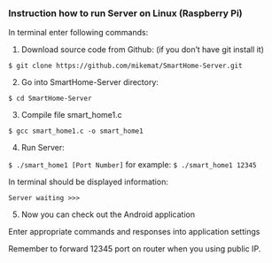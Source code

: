 ### Instruction how to run Server on Linux (Raspberry Pi)

In terminal enter following commands:

1. Download source code from Github: (if you don’t have git install it) 

 `$ git clone https://github.com/mikemat/SmartHome-Server.git`

2.  Go into SmartHome-Server directory:

 `$ cd SmartHome-Server`

3. Compile file smart_home1.c 

  `$ gcc smart_home1.c -o smart_home1`

4. Run Server:

 `$ ./smart_home1 [Port Number]`
 for example:
 `$ ./smart_home1 12345`

 In terminal should be displayed information:

 `Server waiting >>>`

5. Now you can check out the Android application

 Enter appropriate commands and responses into application settings



Remember to forward 12345 port on router when you using public IP.
